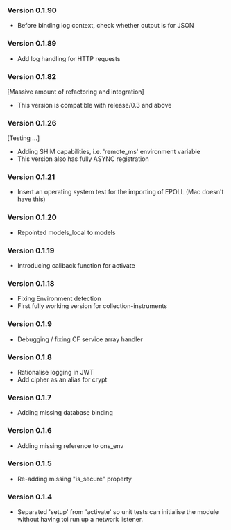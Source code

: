### Version 0.1.90
* Before binding log context, check whether output is for JSON

### Version 0.1.89
* Add log handling for HTTP requests

### Version 0.1.82

[Massive amount of refactoring and integration]
* This version is compatible with release/0.3 and above

### Version 0.1.26

[Testing ...]
* Adding SHIM capabilities, i.e. 'remote_ms' environment variable
* This version also has fully ASYNC registration

### Version 0.1.21

* Insert an operating system test for the importing of EPOLL
  (Mac doesn't have this)

### Version 0.1.20

* Repointed models_local to models

### Version 0.1.19

* Introducing callback function for activate

### Version 0.1.18

* Fixing Environment detection
* First fully working version for collection-instruments

### Version 0.1.9

* Debugging / fixing CF service array handler

### Version 0.1.8

* Rationalise logging in JWT
* Add cipher as an alias for crypt

### Version 0.1.7

* Adding missing database binding

### Version 0.1.6

* Adding missing reference to ons_env

### Version 0.1.5

* Re-adding missing "is_secure" property

### Version 0.1.4

* Separated 'setup' from 'activate' so unit tests can initialise the module without
  having toi run up a network listener.


